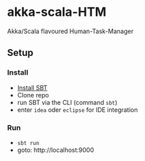 # akka-scala-HTM

Akka/Scala flavoured Human-Task-Manager

## Setup
### Install
- [Install SBT](http://www.scala-sbt.org/release/docs/Getting-Started/Setup.html)
- Clone repo
- run SBT via the CLI (command `sbt`)
- enter `idea` oder `eclipse` for IDE integration

### Run
- `sbt run`
- goto: http://localhost:9000

